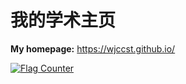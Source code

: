 # 我的学术主页

**My homepage:** https://wjccst.github.io/

<a href="https://info.flagcounter.com/Mfr2"><img src="https://s11.flagcounter.com/count2/Mfr2/bg_FFFFFF/txt_000000/border_CCCCCC/columns_4/maxflags_20/viewers_0/labels_0/pageviews_0/flags_0/percent_0/" alt="Flag Counter" border="0"></a>
